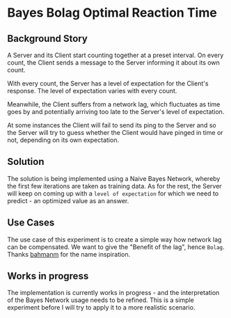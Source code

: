 Bayes Bolag Optimal Reaction Time
==================================

## Background Story

A Server and its Client start counting together at a preset interval. On every count, the Client sends a message to the Server informing it about its own count.

With every count, the Server has a level of expectation for the Client's response. The level of expectation varies with every count.

Meanwhile, the Client suffers from a network lag, which fluctuates as time goes by and potentially arriving too late to the Server's level of expectation.

At some instances the Client will fail to send its ping to the Server and so the Server will try to guess whether the Client would have pinged in time or not, depending on its own expectation.

## Solution

The solution is being implemented using a Naive Bayes Network, whereby the first few iterations are taken as training data. As for the rest, the Server will keep on coming up with a ``level of expectation`` for which we need to predict - an optimized value as an answer.

## Use Cases

The use case of this experiment is to create a simple way how network lag can be compensated. We want to give the "Benefit of the lag", hence ``Bolag``. Thanks [bahmanm](https://github.com/bahmanm) for the name inspiration.

## Works in progress

The implementation is currently works in progress - and the interpretation of the Bayes Network usage needs to be refined. This is a simple experiment before I will try to apply it to a more realistic scenario.